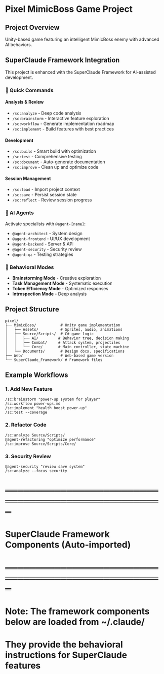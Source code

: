 # Pixel MimicBoss Game Project

## Project Overview
Unity-based game featuring an intelligent MimicBoss enemy with advanced AI behaviors.

## SuperClaude Framework Integration

This project is enhanced with the SuperClaude Framework for AI-assisted development.

### 🚀 Quick Commands

#### Analysis & Review
- `/sc:analyze` - Deep code analysis
- `/sc:brainstorm` - Interactive feature exploration  
- `/sc:workflow` - Generate implementation roadmap
- `/sc:implement` - Build features with best practices

#### Development
- `/sc:build` - Smart build with optimization
- `/sc:test` - Comprehensive testing
- `/sc:document` - Auto-generate documentation
- `/sc:improve` - Clean up and optimize code

#### Session Management
- `/sc:load` - Import project context
- `/sc:save` - Persist session state
- `/sc:reflect` - Review session progress

### 🤖 AI Agents
Activate specialists with `@agent-[name]`:
- `@agent-architect` - System design
- `@agent-frontend` - UI/UX development
- `@agent-backend` - Server & API
- `@agent-security` - Security review
- `@agent-qa` - Testing strategies

### 🎯 Behavioral Modes
- **Brainstorming Mode** - Creative exploration
- **Task Management Mode** - Systematic execution
- **Token Efficiency Mode** - Optimized responses
- **Introspection Mode** - Deep analysis

## Project Structure
```
pixel/
├── MimicBoss/           # Unity game implementation
│   ├── Assets/          # Sprites, audio, animations
│   ├── Source/Scripts/  # C# game logic
│   │   ├── AI/         # Behavior tree, decision making
│   │   ├── Combat/     # Attack system, projectiles
│   │   └── Core/       # Main controller, state machine
│   └── Documents/       # Design docs, specifications
├── Web/                 # Web-based game version
└── SuperClaude_Framework/ # Framework files
```

## Example Workflows

### 1. Add New Feature
```
/sc:brainstorm "power-up system for player"
/sc:workflow power-ups.md
/sc:implement "health boost power-up"
/sc:test --coverage
```

### 2. Refactor Code
```
/sc:analyze Source/Scripts/
@agent-refactoring "optimize performance"
/sc:improve Source/Scripts/Core/
```

### 3. Security Review
```
@agent-security "review save system"
/sc:analyze --focus security
```

# ═══════════════════════════════════════════════════
# SuperClaude Framework Components (Auto-imported)
# ═══════════════════════════════════════════════════

# Note: The framework components below are loaded from ~/.claude/
# They provide the behavioral instructions for SuperClaude features